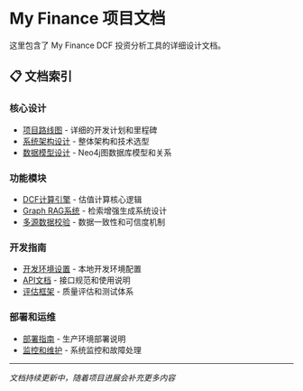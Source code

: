 # My Finance 项目文档

这里包含了 My Finance DCF 投资分析工具的详细设计文档。

## 📋 文档索引

### 核心设计
- [项目路线图](PROJECT_ROADMAP.md) - 详细的开发计划和里程碑
- [系统架构设计](architecture.md) - 整体架构和技术选型
- [数据模型设计](data-schema.md) - Neo4j图数据库模型和关系

### 功能模块
- [DCF计算引擎](dcf-engine.md) - 估值计算核心逻辑
- [Graph RAG系统](graph-rag.md) - 检索增强生成系统设计
- [多源数据校验](data-validation.md) - 数据一致性和可信度机制

### 开发指南
- [开发环境设置](development-setup.md) - 本地开发环境配置
- [API文档](api-docs.md) - 接口规范和使用说明
- [评估框架](evaluation.md) - 质量评估和测试体系

### 部署和运维
- [部署指南](deployment.md) - 生产环境部署说明
- [监控和维护](monitoring.md) - 系统监控和故障处理

---

*文档持续更新中，随着项目进展会补充更多内容*